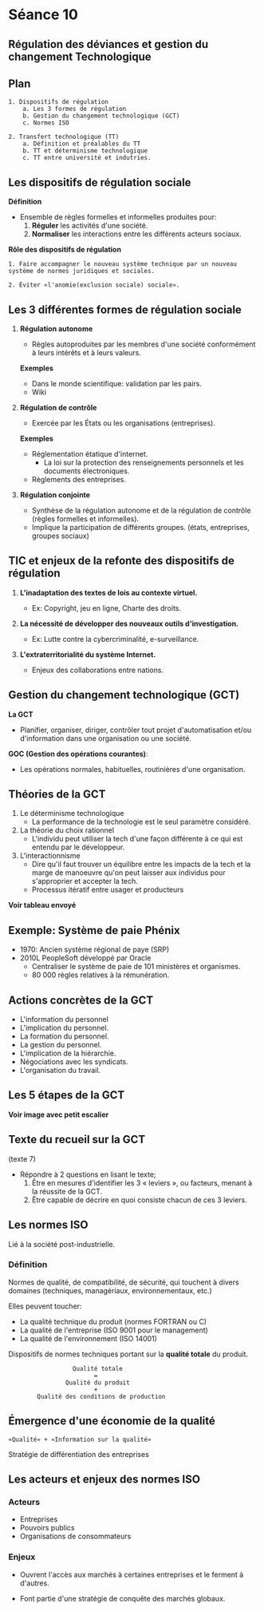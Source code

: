 #
# Séance 10

## Régulation des déviances et gestion du changement Technologique

## Plan
    1. Dispositifs de régulation
        a. Les 3 formes de régulation
        b. Gestion du changement technologique (GCT)
        c. Normes ISO

    2. Transfert technologique (TT)
        a. Définition et préalables du TT
        b. TT et déterminisme technologique
        c. TT entre université et indutries.

## Les dispositifs de régulation sociale
**Définition**
- Ensemble de règles formelles et informelles produites pour:
    1. **Réguler** les activités d'une société.
    2. **Normaliser** les interactions entre les différents acteurs sociaux.

**Rôle des dispositifs de régulation**

    1. Faire accompagner le nouveau système technique par un nouveau système de normes juridiques et sociales.

    2. Éviter «l'anomie(exclusion sociale) sociale».

## Les 3 différentes formes de régulation sociale
1. **Régulation autonome**
    - Règles autoproduites par les membres d'une société conformément à leurs intérêts et à leurs valeurs.

    **Exemples**
    - Dans le monde scientifique: validation par les pairs.
    - Wiki


2. **Régulation de contrôle**
    - Exercée par les États ou les organisations (entreprises).

    **Exemples**
    - Réglementation étatique d'internet.
        - La loi sur la protection des renseignements personnels et les documents électroniques.
    - Règlements des entreprises.


3. **Régulation conjointe**
    - Synthèse de la régulation autonome et de la régulation de contrôle (règles formelles et informelles).
    - Implique la participation de différents groupes. (états, entreprises, groupes sociaux)

## TIC et enjeux de la refonte des dispositifs de régulation

1. **L'inadaptation des textes de lois au contexte virtuel.**
    - Ex: Copyright, jeu en ligne, Charte des droits.

2. **La nécessité de développer des nouveaux outils d'investigation.**
    - Ex: Lutte contre la cybercriminalité, e-surveillance.
3. **L'extraterritorialité du système Internet.**
    - Enjeux des collaborations entre nations.

## Gestion du changement technologique (GCT)

**La GCT**
- Planifier, organiser, diriger, contrôler tout projet d'automatisation et/ou d'information dans une organisation ou une société.

**GOC (Gestion des opérations courantes)**:
- Les opérations normales, habituelles, routinières d'une organisation.

## Théories de la GCT
1. Le déterminisme technologique
    - La performance de la technologie est le seul paramètre considéré.
2. La théorie du choix rationnel
    - L'individu peut utiliser la tech d'une façon différente à ce qui est entendu par le développeur.
3. L'interactionnisme
    - Dire qu'il faut trouver un équilibre entre les impacts de la tech et la marge de manoeuvre qu'on peut laisser aux individus pour s'approprier et accepter la tech.
    - Processus itératif entre usager et producteurs

**Voir tableau envoyé**

## Exemple: Système de paie Phénix
- 1970: Ancien système régional de paye (SRP)
- 2010L PeopleSoft développé par Oracle
    - Centraliser le système de paie de 101 ministères et organismes.
    - 80 000 règles relatives à la rémunération.


## Actions concrètes de la GCT
- L'information du personnel
- L'implication du personnel.
- La formation du personnel.
- La gestion du personnel.
- L'implication de la hiérarchie.
- Négociations avec les syndicats.
- L'organisation du travail.

## Les 5 étapes de la GCT
**Voir image avec petit escalier**

## Texte du recueil sur la GCT
(texte 7)
- Répondre à 2 questions en lisant le texte;
    1. Être en mesures d'identifier les 3 « leviers », ou facteurs, menant à la réussite de la GCT.
    2. Être capable de décrire en quoi consiste chacun de ces 3 leviers.

## Les normes ISO

Lié à la société post-industrielle.

### Définition
Normes de   qualité, de compatibilité, de sécurité, qui touchent à divers domaines (techniques, managériaux, environnementaux, etc.)

Elles peuvent toucher:
- La qualité technique du produit (normes FORTRAN ou C)
- La qualité de l'entreprise (ISO 9001 pour le management)
- La qualité de l'environnement (ISO 14001)

Dispositifs de normes techniques portant sur la **qualité totale** du produit.

```
                  Qualité totale
                        =
                Qualité du produit
                        +
        Qualité des conditions de production
```

## Émergence d'une économie de la qualité

    «Qualité» + «Information sur la qualité»
Stratégie de différentiation des entreprises


## Les acteurs et enjeux des normes ISO

### Acteurs
- Entreprises
- Pouvoirs publics
- Organisations de consommateurs

### Enjeux
- Ouvrent l'accès aux marchés à certaines entreprises et le ferment à d'autres.

- Font partie d'une stratégie de conquête des marchés globaux.



